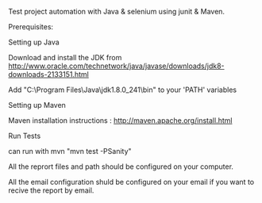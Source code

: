 
Test project automation with Java & selenium using junit & Maven.

Prerequisites:

Setting up Java

Download and install the JDK from http://www.oracle.com/technetwork/java/javase/downloads/jdk8-downloads-2133151.html

Add "C:\Program Files\Java\jdk1.8.0_241\bin" to your 'PATH' variables

Setting up Maven 

Maven installation instructions : http://maven.apache.org/install.html

Run Tests

can run with mvn "mvn test -PSanity"

All the reprort files and path should be configured on your computer.

All the email configuration shuld be configured on your email if you want to recive the report by email.

